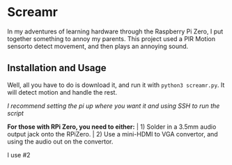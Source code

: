 # Screamr

In my adventures of learning hardware through the Raspberry Pi Zero, I put together something to annoy my parents. This project used a PIR Motion sensorto detect movement, and then plays an annoying sound.

## Installation and Usage

Well, all you have to do is download it, and run it with ``python3 screamr.py``. It will detect motion and handle the rest.

*I recommend setting the pi up where you want it and using SSH to run the script*

**For those with RPi Zero, you need to either:**
|   1) Solder in a 3.5mm audio output jack onto the RPiZero.
|   2) Use a mini-HDMI to VGA convertor, and using the audio out on the convertor.

I use \#2
